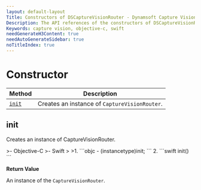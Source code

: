 ```yaml
---
layout: default-layout
Title: Constructors of DSCaptureVisionRouter - Dynamsoft Capture Vision Router Module iOS Edition API Reference
Description: The API references of the constructors of DSCaptureVisionRouter.
Keywords: capture vision, objective-c, swift
needGenerateH3Content: true
needAutoGenerateSidebar: true
noTitleIndex: true
---
```


# Constructor

| Method | Description |
| ------ | ----------- |
| [`init`](#init) | Creates an instance of `CaptureVisionRouter`. |

## init

Creates an instance of CaptureVisionRouter.

<div class="sample-code-prefix"></div>
>- Objective-C
>- Swift
>
>1. 
```objc
- (instancetype)init;
```
2. 
```swift
init()
```

**Return Value**

An instance of the `CaptureVisionRouter`.
